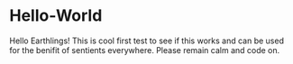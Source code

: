 # Hello-World
Hello Earthlings!  This is cool first test to see if this works and can be used for
the benifit of sentients everywhere.  Please remain calm and code on.
